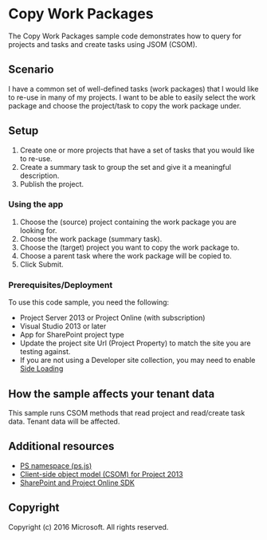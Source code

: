 # Copy Work Packages

The Copy Work Packages sample code demonstrates how to query for projects and tasks and create tasks using JSOM (CSOM).  

## Scenario
I have a common set of well-defined tasks (work packages) that I would like to re-use in many of my projects.  I want to be able to easily select the work package and choose the project/task to copy the work package under.

## Setup 

1.	Create one or more projects that have a set of tasks that you would like to re-use.
2.	Create a summary task to group the set and give it a meaningful description.  
3.	Publish the project.

### Using the app

1.	Choose the (source) project containing the work package you are looking for.
2.	Choose the work package (summary task).
3.	Choose the (target) project you want to copy the work package to.
4.	Choose a parent task where the work package will be copied to.
5.	Click Submit.


### Prerequisites/Deployment
To use this code sample, you need the following:
* Project Server 2013 or Project Online (with subscription)
* Visual Studio 2013 or later 
* App for SharePoint project type
* Update the project site Url (Project Property) to match the site you are testing against.
* If you are not using a Developer site collection, you may need to enable [Side Loading](https://blogs.msdn.microsoft.com/officeapps/2013/12/10/enable-app-sideloading-in-your-non-developer-site-collection/)



## How the sample affects your tenant data
This sample runs CSOM methods that read project and read/create task data. Tenant data will be affected.

## Additional resources
* [PS namespace (ps.js)](https://msdn.microsoft.com/en-us/library/office/jj669820.aspx)
* [Client-side object model (CSOM) for Project 2013](https://msdn.microsoft.com/en-us/library/office/jj163123.aspx)
* [SharePoint and Project Online SDK](https://www.nuget.org/packages/Microsoft.SharePointOnline.CSOM)

## Copyright
Copyright (c) 2016 Microsoft. All rights reserved.

